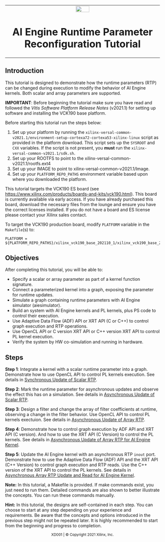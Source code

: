 <table>
 <tr>
   <td align="center"><img src="https://www.xilinx.com/content/dam/xilinx/imgs/press/media-kits/corporate/xilinx-logo.png" width="30%"/><h1>AI Engine Runtime Parameter Reconfiguration Tutorial</h1>
   </td>
 </tr>
 <tr>
 </td>
 </tr>
</table>

## Introduction
This tutorial is designed to demonstrate how the runtime parameters (RTP) can be changed during execution to modify the behavior of AI Engine kernels. Both scalar and array parameters are supported.

**IMPORTANT**: Before beginning the tutorial make sure you have read and followed the *Vitis Software Platform Release Notes* (v2021.1) for setting up software and installing the VCK190 base platform. 

Before starting this tutorial run the steps below:

1. Set up your platform by running the `xilinx-versal-common-v2021.1/environment-setup-cortexa72-cortexa53-xilinx-linux` script as provided in the platform download. This script sets up the `SYSROOT` and `CXX` variables. If the script is not present, you **must** run the `xilinx-versal-common-v2021.1/sdk.sh`.
2. Set up your ROOTFS to point to the xilinx-versal-common-v2021.1/rootfs.ext4 
3.	Set up your IMAGE to point to xilinx-versal-common-v2021.1/Image.
4. Set up your `PLATFORM_REPO_PATHS` environment variable based upon where you downloaded the platform.

This tutorial targets the VCK190 ES board (see https://www.xilinx.com/products/boards-and-kits/vck190.html). This board is currently available via early access. If you have already purchased this board, download the necessary files from the lounge and ensure you have the correct licenses installed. If you do not have a board and ES license please contact your Xilinx sales contact.

To target the VCK190 production board, modify `PLATFORM` variable in the `Makefile`(s) to:

    PLATFORM = ${PLATFORM_REPO_PATHS}/xilinx_vck190_base_202110_1/xilinx_vck190_base_202110_1.xpfm

## Objectives
After completing this tutorial, you will be able to:
* Specify a scalar or array parameter as part of a kernel function signature.
* Connect a parameterized kernel into a graph, exposing the parameter for runtime updates.
* Simulate a graph containing runtime parameters with AI Engine simulator (aiesimulator).
* Build an system with AI Engine kernels and PL kernels, plus PS code to control their execution.
* Use Adaptive Data Flow (ADF) API or XRT API (C or C++) to control graph execution and RTP operations.
* Use OpenCL API or C version XRT API or C++ version XRT API to control PL kernel execution.
* Verify the system by HW co-simulation and running in hardware.

## Steps
**Step 1**: Integrate a kernel with a scalar runtime parameter into a graph. Demonstrate how to use OpenCL API to control PL kernels execution. See details in [Synchronous Update of Scalar RTP](./step1_sync_scalar.md).

**Step 2**: Mark the runtime parameter for asynchronous updates and observe the effect this has on a simulation. See details in [Asynchronous Update of Scalar RTP](./step2_async_scalar.md).

**Step 3**: Design a filter and change the array of filter coefficients at runtime, observing a change in the filter behavior. Use OpenCL API to control PL kernels exectuion. See details in [Asynchronous Update of Array RTP](./step3_async_array.md).

**Step 4**:  Demonstrate how to control graph execution by ADF API and XRT API (C version). And how to use the XRT API (C Version) to control the PL kernels. See details in [Asynchronous Update of Array RTP for AI Engine Kernel](./step4_async_aie_array.md).

**Step 5**: Update the AI Engine kernel with an asynchronous RTP `inout` port. Demonstrate how to use the Adaptive Data Flow (ADF) API and the XRT API (C++ Version) to control graph execution and RTP reads. Use the C++ version of the XRT API to control the PL kernels. See details in [Asynchronous Array RTP Update and Read for AI Engine Kernel](./step5_async_array_update_read.md).

__Note:__ In this tutorial, a Makefile is provided. If make commands exist, you just need to run them. Detailed commands are also shown to better illustrate the concepts. You can run these commands manually.

__Hint:__ In this tutorial, the designs are self-contained in each step. You can choose to start at any step depending on your experience and requirements. Be aware that the concepts and options introduced in the previous step might not be repeated later. It is highly recommended to start from the beginning and progress to completion.


<p align="center"><sup>XD001 | &copy; Copyright 2021 Xilinx, Inc.</sup></p>
